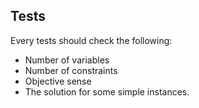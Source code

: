 ## Tests
Every tests should check the following:

- Number of variables
- Number of constraints
- Objective sense
- The solution for some simple instances.